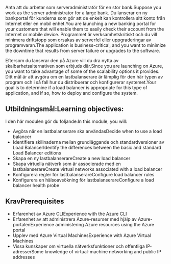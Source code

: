 <span data-ttu-id="f924f-101">Anta att du arbetar som serveradministratör för en stor bank.</span><span class="sxs-lookup"><span data-stu-id="f924f-101">Suppose you work as the server administrator for a large bank.</span></span> <span data-ttu-id="f924f-102">Du lanserar en ny bankportal för kunderna som gör att de enkelt kan kontrollera sitt konto från Internet eller en mobil enhet.</span><span class="sxs-lookup"><span data-stu-id="f924f-102">You are launching a new banking portal for your customers that will enable them to easily check their account from the Internet or mobile device.</span></span> <span data-ttu-id="f924f-103">Programmet är verksamhetskritiskt och du vill minimera driftstopp som orsakas av serverfel eller uppgraderingar av programvaran.</span><span class="sxs-lookup"><span data-stu-id="f924f-103">The application is business-critical, and you want to minimize the downtime that results from server failure or upgrades to the software.</span></span>

<span data-ttu-id="f924f-104">Eftersom du lanserar den på Azure vill du dra nytta av skalbarhetsalternativen som erbjuds där.</span><span class="sxs-lookup"><span data-stu-id="f924f-104">Since you are launching on Azure, you want to take advantage of some of the scalability options it provides.</span></span> <span data-ttu-id="f924f-105">Ditt mål är att avgöra om en lastbalanserare är lämplig för den här typen av program och i så fall hur du distribuerar och konfigurerar systemet.</span><span class="sxs-lookup"><span data-stu-id="f924f-105">Your goal is to determine if a load balancer is appropriate for this type of application, and if so, how to deploy and configure the system.</span></span>

## <a name="learning-objectives"></a><span data-ttu-id="f924f-106">Utbildningsmål:</span><span class="sxs-lookup"><span data-stu-id="f924f-106">Learning objectives:</span></span>

<span data-ttu-id="f924f-107">I den här modulen gör du följande:</span><span class="sxs-lookup"><span data-stu-id="f924f-107">In this module, you will:</span></span>

- <span data-ttu-id="f924f-108">Avgöra när en lastbalanserare ska användas</span><span class="sxs-lookup"><span data-stu-id="f924f-108">Decide when to use a load balancer</span></span>
- <span data-ttu-id="f924f-109">Identifiera skillnaderna mellan grundläggande och standardversioner av Load Balancer</span><span class="sxs-lookup"><span data-stu-id="f924f-109">Identify the differences between the basic and standard Load Balancer editions</span></span>
- <span data-ttu-id="f924f-110">Skapa en ny lastbalanserare</span><span class="sxs-lookup"><span data-stu-id="f924f-110">Create a new load balancer</span></span>
- <span data-ttu-id="f924f-111">Skapa virtuella nätverk som är associerade med en lastbalanserare</span><span class="sxs-lookup"><span data-stu-id="f924f-111">Create virtual networks associated with a load balancer</span></span>
- <span data-ttu-id="f924f-112">Konfigurera regler för lastbalanserare</span><span class="sxs-lookup"><span data-stu-id="f924f-112">Configure load balancer rules</span></span>
- <span data-ttu-id="f924f-113">Konfigurera en hälsoavsökning för lastbalanserare</span><span class="sxs-lookup"><span data-stu-id="f924f-113">Configure a load balancer health probe</span></span>

## <a name="prerequisites"></a><span data-ttu-id="f924f-114">Krav</span><span class="sxs-lookup"><span data-stu-id="f924f-114">Prerequisites</span></span>  

- <span data-ttu-id="f924f-115">Erfarenhet av Azure CLI</span><span class="sxs-lookup"><span data-stu-id="f924f-115">Experience with the Azure CLI</span></span>
- <span data-ttu-id="f924f-116">Erfarenhet av att administrera Azure-resurser med hjälp av Azure-portalen</span><span class="sxs-lookup"><span data-stu-id="f924f-116">Experience administering Azure resources using the Azure portal</span></span>
- <span data-ttu-id="f924f-117">Upplev med Azure Virtual Machines</span><span class="sxs-lookup"><span data-stu-id="f924f-117">Experience with Azure Virtual Machines</span></span>
- <span data-ttu-id="f924f-118">Vissa kunskaper om virtuella nätverksfunktioner och offentliga IP-adresser</span><span class="sxs-lookup"><span data-stu-id="f924f-118">Some knowledge of virtual-machine networking and public IP addresses</span></span>